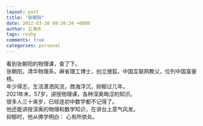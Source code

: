```yaml
---
layout: post
title: "张朝阳"
date: 2022-03-30 08:28:34 +0800
author: 丘海东 
tags: rouhg
comments: true
categories: personal
---
```

看到张朝阳的物理课，查了下。  
张朝阳，清华物理系，麻省理工博士，创立搜狐，中国互联网教父，位列中国富豪榜。  
年少得志，生活潇洒风流，商海浮沉，抑郁过几年。  
2021年末，57岁，讲授物理课，各种深奥晦涩的知识。  
很多人三十来岁，已经连初中数学都不记得了。  
他还能讲授深奥的物理和数学知识，在讲台上意气风发。  
抑郁时，他从佛学明白： 心有所依处。
